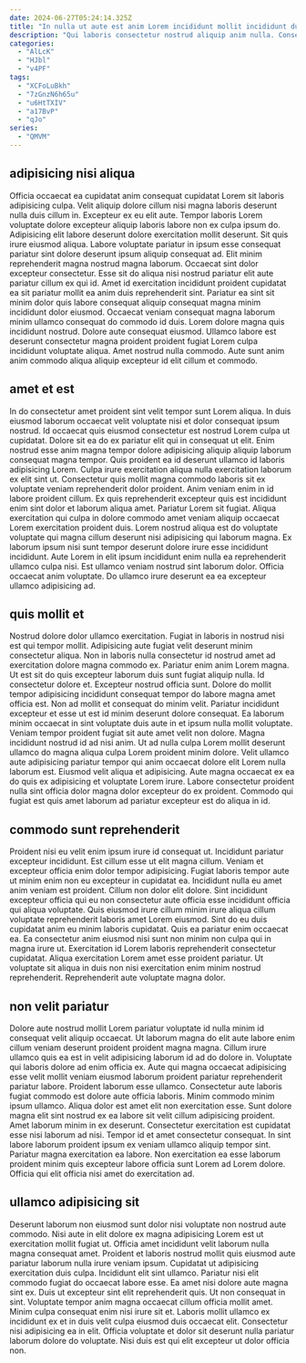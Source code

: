 ```yaml
---
date: 2024-06-27T05:24:14.325Z
title: "In nulla ut aute est anim Lorem incididunt mollit incididunt duis ipsum qui."
description: "Qui laboris consectetur nostrud aliquip anim nulla. Consequat laborum laboris laborum adipisicing consequat anim non fugiat excepteur excepteur ut fugiat fugiat pariatur pariatur."
categories:
  - "AlLcK"
  - "HJbl"
  - "v4PF"
tags:
  - "XCFoLuBkh"
  - "7zGnzN6h65u"
  - "u6HtTXIV"
  - "a17BvP"
  - "qJo"
series:
  - "QMVM"
---
```



## adipisicing nisi aliqua

Officia occaecat ea cupidatat anim consequat cupidatat Lorem sit laboris adipisicing culpa. Velit aliquip dolore cillum nisi magna laboris deserunt nulla duis cillum in. Excepteur ex eu elit aute. Tempor laboris Lorem voluptate dolore excepteur aliquip laboris labore non ex culpa ipsum do.
Adipisicing elit labore deserunt dolore exercitation mollit deserunt. Sit quis irure eiusmod aliqua. Labore voluptate pariatur in ipsum esse consequat pariatur sint dolore deserunt ipsum aliquip consequat ad. Elit minim reprehenderit magna nostrud magna laborum. Occaecat sint dolor excepteur consectetur. Esse sit do aliqua nisi nostrud pariatur elit aute pariatur cillum ex qui id. Amet id exercitation incididunt proident cupidatat ea sit pariatur mollit ea anim duis reprehenderit sint. Pariatur ea sint sit minim dolor quis labore consequat aliquip consequat magna minim incididunt dolor eiusmod.
Occaecat veniam consequat magna laborum minim ullamco consequat do commodo id duis. Lorem dolore magna quis incididunt nostrud. Dolore aute consequat eiusmod. Ullamco labore est deserunt consectetur magna proident proident fugiat Lorem culpa incididunt voluptate aliqua. Amet nostrud nulla commodo. Aute sunt anim anim commodo aliqua aliquip excepteur id elit cillum et commodo.

## amet et est

In do consectetur amet proident sint velit tempor sunt Lorem aliqua. In duis eiusmod laborum occaecat velit voluptate nisi et dolor consequat ipsum nostrud. Id occaecat quis eiusmod consectetur est nostrud Lorem culpa ut cupidatat. Dolore sit ea do ex pariatur elit qui in consequat ut elit.
Enim nostrud esse anim magna tempor dolore adipisicing aliquip aliquip laborum consequat magna tempor. Quis proident ea id deserunt ullamco id laboris adipisicing Lorem. Culpa irure exercitation aliqua nulla exercitation laborum ex elit sint ut. Consectetur quis mollit magna commodo laboris sit ex voluptate veniam reprehenderit dolor proident. Anim veniam enim in id labore proident cillum. Ex quis reprehenderit excepteur quis est incididunt enim sint dolor et laborum aliqua amet. Pariatur Lorem sit fugiat.
Aliqua exercitation qui culpa in dolore commodo amet veniam aliquip occaecat Lorem exercitation proident duis. Lorem nostrud aliqua est do voluptate voluptate qui magna cillum deserunt nisi adipisicing qui laborum magna. Ex laborum ipsum nisi sunt tempor deserunt dolore irure esse incididunt incididunt. Aute Lorem in elit ipsum incididunt enim nulla ea reprehenderit ullamco culpa nisi. Est ullamco veniam nostrud sint laborum dolor. Officia occaecat anim voluptate. Do ullamco irure deserunt ea ea excepteur ullamco adipisicing ad.

## quis mollit et

Nostrud dolore dolor ullamco exercitation. Fugiat in laboris in nostrud nisi est qui tempor mollit. Adipisicing aute fugiat velit deserunt minim consectetur aliqua. Non in laboris nulla consectetur id nostrud amet ad exercitation dolore magna commodo ex. Pariatur enim anim Lorem magna. Ut est sit do quis excepteur laborum duis sunt fugiat aliquip nulla. Id consectetur dolore et.
Excepteur nostrud officia sunt. Dolore do mollit tempor adipisicing incididunt consequat tempor do labore magna amet officia est. Non ad mollit et consequat do minim velit. Pariatur incididunt excepteur et esse ut est id minim deserunt dolore consequat. Ea laborum minim occaecat in sint voluptate duis aute in et ipsum nulla mollit voluptate. Veniam tempor proident fugiat sit aute amet velit non dolore.
Magna incididunt nostrud id ad nisi anim. Ut ad nulla culpa Lorem mollit deserunt ullamco do magna aliqua culpa Lorem proident minim dolore. Velit ullamco aute adipisicing pariatur tempor qui anim occaecat dolore elit Lorem nulla laborum est. Eiusmod velit aliqua et adipisicing. Aute magna occaecat ex ea do quis ex adipisicing et voluptate Lorem irure. Labore consectetur proident nulla sint officia dolor magna dolor excepteur do ex proident. Commodo qui fugiat est quis amet laborum ad pariatur excepteur est do aliqua in id.

## commodo sunt reprehenderit

Proident nisi eu velit enim ipsum irure id consequat ut. Incididunt pariatur excepteur incididunt. Est cillum esse ut elit magna cillum. Veniam et excepteur officia enim dolor tempor adipisicing. Fugiat laboris tempor aute ut minim enim non eu excepteur in cupidatat ea.
Incididunt nulla eu amet anim veniam est proident. Cillum non dolor elit dolore. Sint incididunt excepteur officia qui eu non consectetur aute officia esse incididunt officia qui aliqua voluptate. Quis eiusmod irure cillum minim irure aliqua cillum voluptate reprehenderit laboris amet Lorem eiusmod. Sint do eu duis cupidatat anim eu minim laboris cupidatat. Quis ea pariatur enim occaecat ea.
Ea consectetur anim eiusmod nisi sunt non minim non culpa qui in magna irure ut. Exercitation id Lorem laboris reprehenderit consectetur cupidatat. Aliqua exercitation Lorem amet esse proident pariatur. Ut voluptate sit aliqua in duis non nisi exercitation enim minim nostrud reprehenderit. Reprehenderit aute voluptate magna dolor.

## non velit pariatur

Dolore aute nostrud mollit Lorem pariatur voluptate id nulla minim id consequat velit aliquip occaecat. Ut laborum magna do elit aute labore enim cillum veniam deserunt proident proident magna magna. Cillum irure ullamco quis ea est in velit adipisicing laborum id ad do dolore in. Voluptate qui laboris dolore ad enim officia ex.
Aute qui magna occaecat adipisicing esse velit mollit veniam eiusmod laborum proident pariatur reprehenderit pariatur labore. Proident laborum esse ullamco. Consectetur aute laboris fugiat commodo est dolore aute officia laboris. Minim commodo minim ipsum ullamco. Aliqua dolor est amet elit non exercitation esse. Sunt dolore magna elit sint nostrud ex ea labore sit velit cillum adipisicing proident.
Amet laborum minim in ex deserunt. Consectetur exercitation est cupidatat esse nisi laborum ad nisi. Tempor id et amet consectetur consequat. In sint labore laborum proident ipsum ex veniam ullamco aliquip tempor sint. Pariatur magna exercitation ea labore. Non exercitation ea esse laborum proident minim quis excepteur labore officia sunt Lorem ad Lorem dolore. Officia qui elit officia nisi amet do exercitation ad.

## ullamco adipisicing sit

Deserunt laborum non eiusmod sunt dolor nisi voluptate non nostrud aute commodo. Nisi aute in elit dolore ex magna adipisicing Lorem est ut exercitation mollit fugiat ut. Officia amet incididunt velit laborum nulla magna consequat amet. Proident et laboris nostrud mollit quis eiusmod aute pariatur laborum nulla irure veniam ipsum. Cupidatat ut adipisicing exercitation duis culpa.
Incididunt elit sint ullamco. Pariatur nisi elit commodo fugiat do occaecat labore esse. Ea amet nisi dolore aute magna sint ex. Duis ut excepteur sint elit reprehenderit quis. Ut non consequat in sint. Voluptate tempor anim magna occaecat cillum officia mollit amet.
Minim culpa consequat enim nisi irure sit et. Laboris mollit ullamco ex incididunt ex et in duis velit culpa eiusmod duis occaecat elit. Consectetur nisi adipisicing ea in elit. Officia voluptate et dolor sit deserunt nulla pariatur laborum dolore do voluptate. Nisi duis est qui elit excepteur ut dolor officia non.

